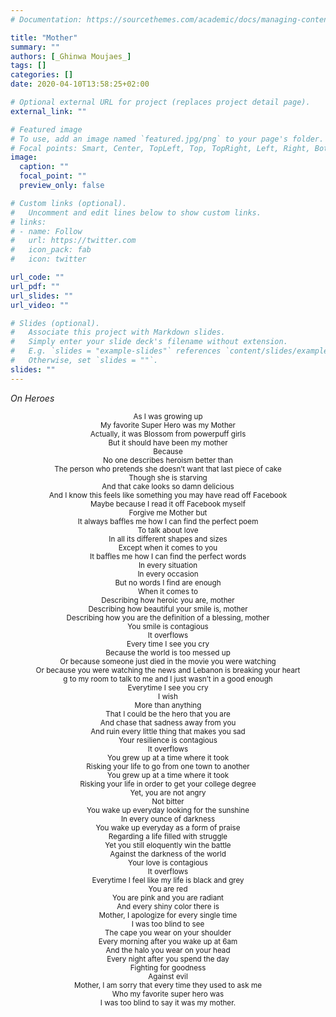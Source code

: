 ```yaml
---
# Documentation: https://sourcethemes.com/academic/docs/managing-content/

title: "Mother"
summary: ""
authors: [_Ghinwa Moujaes_]
tags: []
categories: []
date: 2020-04-10T13:58:25+02:00

# Optional external URL for project (replaces project detail page).
external_link: ""

# Featured image
# To use, add an image named `featured.jpg/png` to your page's folder.
# Focal points: Smart, Center, TopLeft, Top, TopRight, Left, Right, BottomLeft, Bottom, BottomRight.
image:
  caption: ""
  focal_point: ""
  preview_only: false

# Custom links (optional).
#   Uncomment and edit lines below to show custom links.
# links:
# - name: Follow
#   url: https://twitter.com
#   icon_pack: fab
#   icon: twitter

url_code: ""
url_pdf: ""
url_slides: ""
url_video: ""

# Slides (optional).
#   Associate this project with Markdown slides.
#   Simply enter your slide deck's filename without extension.
#   E.g. `slides = "example-slides"` references `content/slides/example-slides.md`.
#   Otherwise, set `slides = ""`.
slides: ""
---
```


_On Heroes_

<small>
<p style="text-align: center;"> 
As I was growing up <br/>
My favorite Super Hero was my Mother <br/>
Actually, it was Blossom from powerpuff girls <br/>
But it should have been my mother <br/>
Because  <br/>
No one describes heroism better than <br/>
The person who pretends she doesn’t want that last piece of cake <br/>
Though she is starving <br/>
And that cake looks so damn delicious <br/>
And I know this feels like something you may have read off Facebook <br/>
Maybe because I read it off Facebook myself <br/>
Forgive me Mother but <br/>
It always baffles me how I can find the perfect poem <br/>
To talk about love <br/>
In all its different shapes and sizes <br/>
Except when it comes to you  <br/>
It baffles me how I can find the perfect words <br/>
In every situation <br/>
In every occasion <br/>
But no words I find are enough <br/>
When it comes to  <br/>
Describing how heroic you are, mother <br/>
Describing how beautiful your smile is, mother <br/>
Describing how you are the definition of a blessing, mother <br/>
You smile is contagious <br/>
It overflows <br/>
Every time I see you cry <br/>
Because the world is too messed up <br/>
Or because someone just died in the movie you were watching <br/>
Or because you were watching the news and Lebanon is breaking your heart <br/>
g to my room to talk to me and I just wasn’t in a good enough   <br/>
Everytime I see you cry <br/>
I wish <br/>
More than anything <br/>
That I could be the hero that you are <br/>
And chase that sadness away from you <br/>
And ruin every little thing that makes you sad <br/>
Your resilience is contagious <br/>
It overflows <br/>
You grew up at a time where it took <br/>
Risking your life to go from one town to another <br/>
You grew up at a time where it took <br/>
Risking your life in order to get your college degree <br/>
Yet, you are not angry <br/>
Not bitter <br/>
You wake up everyday looking for the sunshine <br/>
In every ounce of darkness <br/>
You wake up everyday as a form of praise <br/>
Regarding a life filled with struggle <br/>
Yet you still eloquently win the battle <br/>
Against the darkness of the world <br/>
Your love is contagious <br/>
It overflows <br/>
Everytime I feel like my life is black and grey <br/>
You are red  <br/>
You are pink and you are radiant  <br/>
And every shiny color there is   <br/>
Mother, I apologize for every single time <br/>
I was too blind to see <br/>
The cape you wear on your shoulder <br/>
Every morning after you wake up at 6am <br/>
And the halo you wear on your head <br/>
Every night after you spend the day <br/>
Fighting for goodness <br/>
Against evil <br/>
Mother, I am sorry that every time they used to ask me <br/>
Who my favorite super hero was <br/>
I was too blind to say it was my mother. <br/>

</p>
</small>
